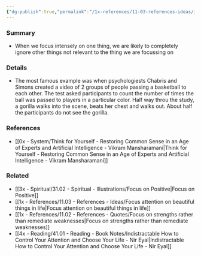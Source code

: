 ```yaml
---
{"dg-publish":true,"permalink":"/1x-references/11-03-references-ideas/inattentional-blindness-the-gorilla-in-the-room/","title":"Inattentional blindness - the gorilla in the room","dgShowBacklinks":false}
---
```



### Summary
- When we focus intensely on one thing, we are likely to completely ignore other things not relevant to the thing we are focussing on

### Details
- The most famous example was when psychologiests Chabris and Simons created a video of 2 groups of people passing a basketball to each other. The test asked participants to count the number of times the ball was passed to players in a particular color. Half way throu the study, a gorilla walks into the scene, beats her chest and walks out. About half the participants do not see the gorilla.

### References
- [[0x - System/Think for Yourself - Restoring Common Sense in an Age of Experts and Artificial Intelligence - Vikram Mansharamani\|Think for Yourself - Restoring Common Sense in an Age of Experts and Artificial Intelligence - Vikram Mansharamani]]

### Related
- [[3x - Spiritual/31.02 - Spiritual - Illustrations/Focus on Positive\|Focus on Positive]]
- [[1x - References/11.03 - References - Ideas/Focus attention on beautiful things in life\|Focus attention on beautiful things in life]]
- [[1x - References/11.02 - References - Quotes/Focus on strengths rather than remediate weaknesses\|Focus on strengths rather than remediate weaknesses]]
- [[4x - Reading/41.01 - Reading - Book Notes/Indistractable How to Control Your Attention and Choose Your Life - Nir Eyal\|Indistractable How to Control Your Attention and Choose Your Life - Nir Eyal]]